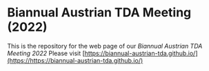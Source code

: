 # Biannual Austrian TDA Meeting (2022)

This is the repository for the web page of our *Biannual Austrian TDA Meeting 2022*
Please visit [https://biannual-austrian-tda.github.io/](https://https://biannual-austrian-tda.github.io/)